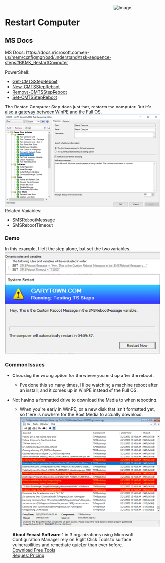 <img style="float: right;" src="https://www.recastsoftware.com/wp-content/uploads/2021/10/Recast-Logo-Dark_Horizontal.svg"  alt="Image" height="43" width="150">

# Restart Computer

## MS Docs

MS Docs: <https://docs.microsoft.com/en-us/mem/configmgr/osd/understand/task-sequence-steps#BKMK_RestartComputer>

PowerShell:

- [Get-CMTSStepReboot](https://docs.microsoft.com/en-us/powershell/module/configurationmanager/Get-CMTSStepReboot?view=sccm-ps)
- [New-CMTSStepReboot](https://docs.microsoft.com/en-us/powershell/module/configurationmanager/New-CMTSStepReboot?view=sccm-ps)
- [Remove-CMTSStepReboot](https://docs.microsoft.com/en-us/powershell/module/configurationmanager/Remove-CMTSStepReboot?view=sccm-ps)
- [Set-CMTSStepReboot](https://docs.microsoft.com/en-us/powershell/module/configurationmanager/Set-CMTSStepReboot?view=sccm-ps)

The Restart Computer Step does just that, restarts the computer.  But it's also a gateway between WinPE and the Full OS.  
![Restart Computer 1](media/RestartComputer01.png)  
Related Variables:

- SMSRebootMessage
- SMSRebootTimeout

### Demo

In this example, I left the step alone, but set the two variables.
![Restart Computer 2](media/RestartComputer02.png)  
![Restart Computer 3](media/RestartComputer03.png)  

### Common Issues

- Choosing the wrong option for the where you end up after the reboot.
  - I've done this so many times, I'll be watching a machine reboot after an install, and it comes up in WinPE instead of the Full OS.
- Not having a formatted drive to download the Media to when rebooting.
  - When you're early in WinPE, on a new disk that isn't formatted yet, so there is nowhere for the Boot Media to actually download.
![Restart Computer 4](media/RestartComputer04.png)  
  
  **About Recast Software**
1 in 3 organizations using Microsoft Configuration Manager rely on Right Click Tools to surface vulnerabilities and remediate quicker than ever before.  
[Download Free Tools](https://www.recastsoftware.com/?utm_source=cmdocs&utm_medium=referral&utm_campaign=cmdocs#formarea)  
[Request Pricing](https://www.recastsoftware.com/pricing?utm_source=cmdocs&utm_medium=referral&utm_campaign=cmdocs)